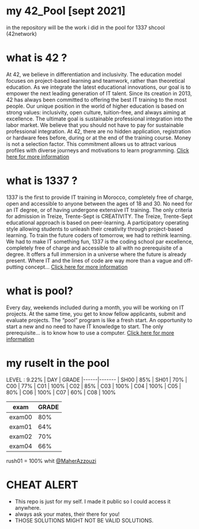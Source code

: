 # my 42_Pool [sept 2021]
in the repository will be the work i did in the pool for 1337 shcool (42network)

# what is 42 ?
At 42, we believe in differentiation and inclusivity. The education model focuses on project-based learning and teamwork, rather than theoretical education. As we integrate the latest educational innovations, our goal is to empower the next leading generation of IT talent.
Since its creation in 2013, 42 has always been committed to offering the best IT training to the most people. Our unique position in the world of higher education is based on strong values: inclusivity, open culture, tuition-free, and always aiming at excellence. The ultimate goal is sustainable professional integration into the labor market.
We believe that you should not have to pay for sustainable professional integration. At 42, there are no hidden application, registration or hardware fees before, during or at the end of the training course. Money is not a selection factor. This commitment allows us to attract various profiles with diverse journeys and motivations to learn programming.
[Click here for more information](https://42.fr/en/homepage/)
# what is 1337 ?
1337 is the first to provide IT training in Morocco, completely free of charge, open and accessible to anyone between the ages of 18 and 30. No need for an IT degree, or of having undergone extensive IT training. The only criteria for admission in Treize, Trente-Sept is CREATIVITY.
The Treize, Trente-Sept educational approach is based on peer-learning. A participatory operating style allowing students to unleash their creativity through project-based learning. To train the future coders of tomorrow, we had to rethink learning. We had to make IT something fun,
1337 is the coding school par excellence, completely free of charge and accessible to all with no prerequisite of a degree. It offers a full immersion in a universe where the future is already present. Where IT and the lines of code are way more than a vague and off-putting concept…
[Click here for more information](https://www.1337.ma/en/)
# what is pool?
Every day, weekends included during a month, you will be working on IT projects.
At the same time, you get to know fellow applicants, submit and evaluate projects.
The “pool” program is like a fresh start.
An opportunity to start a new and no need to have IT knowledge to start.
The only prerequisite… is to know how to use a computer.
[Click here for more information](https://www.1337.ma/en/the-pool)
# my ruselt in the pool
LEVEL : 9.22%
| DAY  | GRADE
|------|-------
| SH00 | 85%
| SH01 | 70%
| C00  | 77%
| C01  | 100%
| C02  | 85%
| C03  | 100%
| C04  | 100%
| C05  | 80%
| C06  | 100%
| C07  | 60%
| C08  | 100%

| exam   | GRADE
|--------|-------
| exam00 | 80%
| exam01 | 64%
| exam02 | 70%
| exam04 | 66%

rush01 = 100% whit [@MaherAzzouzi](https://github.com/MaherAzzouzi)

# CHEAT ALERT
- This repo is just for my self. I made it public so I could access it anywhere.
- always ask your mates, their there for you!
- THOSE SOLUTIONS MIGHT NOT BE VALID SOLUTIONS.
